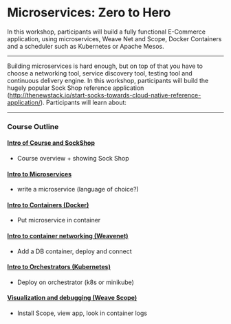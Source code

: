 # Microservices: Zero to Hero

In this workshop, participants will build a fully functional E-Commerce application, using microservices, Weave Net and Scope, Docker Containers and a scheduler such as Kubernetes or Apache Mesos.

----

Building microservices is hard enough, but on top of that you have to choose a networking tool, service discovery tool, testing tool and continuous delivery engine. In this workshop, participants will build the hugely popular Sock Shop reference application (http://thenewstack.io/start-socks-towards-cloud-native-reference-application/). Participants will learn about:

----

### Course Outline

#### [Intro of Course and SockShop](intro-sockshop/README.md)

  * Course overview + showing Sock Shop

#### [Intro to Microservices](microservices/runsheet.md)

  * write a microservice (language of choice?) 

#### [Intro to Containers (Docker)](containers/01_docker-basics.md)

  * Put microservice in container

#### [Intro to container networking (Weavenet)](networking/01_networking.md)

  * Add a DB container, deploy and connect
  
#### [Intro to Orchestrators (Kubernetes)](schedulers/01_outline.md)

  * Deploy on orchestrator (k8s or minikube)

#### [Visualization and debugging (Weave Scope)](visualisation/runsheet.md)

  * Install Scope, view app, look in container logs
